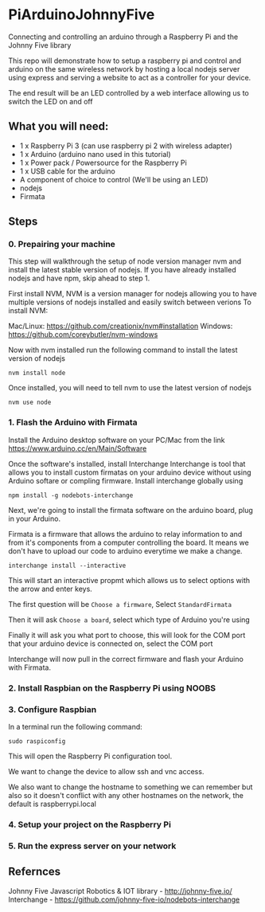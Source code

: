 # PiArduinoJohnnyFive
Connecting and controlling an arduino through a Raspberry Pi and the Johnny Five library

This repo will demonstrate how to setup a raspberry pi and control and arduino on the same wireless network by
hosting a local nodejs server using express and serving a website to act as a controller for your device.

The end result will be an LED controlled by a web interface allowing us to switch the LED on and off

## What you will need:
- 1 x Raspberry Pi 3 (can use raspberry pi 2 with wireless adapter)
- 1 x Arduino (arduino nano used in this tutorial)
- 1 x Power pack / Powersource for the Raspberry Pi
- 1 x USB cable for the arduino
- A component of choice to control (We'll be using an LED)
- nodejs
- Firmata

## Steps
### 0. Prepairing your machine
This step will walkthrough the setup of node version manager nvm and install the latest stable version of nodejs.
If you have already installed nodejs and have npm, skip ahead to step 1.

First install NVM, NVM is a version manager for nodejs allowing you to have multiple versions of nodejs installed and easily switch between verions
To install NVM:

Mac/Linux: https://github.com/creationix/nvm#installation
Windows: https://github.com/coreybutler/nvm-windows

Now with nvm installed run the following command to install the latest version of nodejs
```
nvm install node
```

Once installed, you will need to tell nvm to use the latest version of nodejs
```
nvm use node
```


### 1. Flash the Arduino with Firmata
Install the Arduino desktop software on your PC/Mac from the link https://www.arduino.cc/en/Main/Software

Once the software's installed, install Interchange
Interchange is tool that allows you to install custom firmatas on your arduino device without using Arduino softare or compling firmware.
Install interchange globally using
```
npm install -g nodebots-interchange
```
Next, we're going to install the firmata software on the arduino board, plug in your Arduino. 

Firmata is a firmware that allows the arduino to relay information to and from it's components from a computer controlling the board.
It means we don't have to upload our code to arduino everytime we make a change.

```
interchange install --interactive
```
This will start an interactive propmt which allows us to select options with the arrow and enter keys.

The first question will be `Choose a firmware`, Select `StandardFirmata`


Then it will ask `Choose a board`, select which type of Arduino you're using


Finally it will ask you what port to choose, this will look for the COM port that your arduino device is connected on, select the COM port

Interchange will now pull in the correct firmware and flash your Arduino with Firmata.



### 2. Install Raspbian on the Raspberry Pi using NOOBS
### 3. Configure Raspbian
In a terminal run the following command:
``` 
sudo raspiconfig
```
This will open the Raspberry Pi configuration tool.

We want to change the device to allow ssh and vnc access.

We also want to change the hostname to something we can remember but also so it doesn't conflict with any other hostnames on the network, the default is raspberrypi.local

### 4. Setup your project on the Raspberry Pi
### 5. Run the express server on your network

## Refernces
Johnny Five Javascript Robotics & IOT library - http://johnny-five.io/
Interchange - https://github.com/johnny-five-io/nodebots-interchange